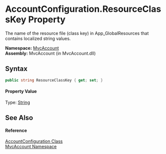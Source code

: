 AccountConfiguration.ResourceClassKey Property
==============================================
The name of the resource file (class key) in App_GlobalResources that contains localized string values.

**Namespace:** [MvcAccount][1]  
**Assembly:** MvcAccount (in MvcAccount.dll)

Syntax
------

```csharp
public string ResourceClassKey { get; set; }
```

#### Property Value
Type: [String][2]

See Also
--------

#### Reference
[AccountConfiguration Class][3]  
[MvcAccount Namespace][1]  

[1]: ../README.md
[2]: http://msdn.microsoft.com/en-us/library/s1wwdcbf
[3]: README.md